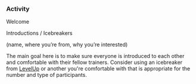 ### Activity

Welcome

Introductions / Icebreakers

(name, where you’re from, why you’re interested)

The main goal here is to make sure everyone is introduced to each other and comfortable with their fellow trainers.  Consider using an icebreaker from [LevelUp](https://www.level-up.cc/leading-trainings/icebreakers-energizers) or another you're comfortable with that is appropriate for the number and type of participants.


